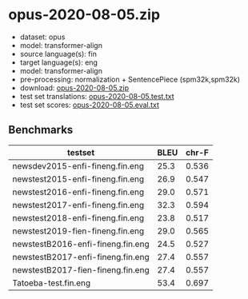# opus-2020-08-05.zip

* dataset: opus
* model: transformer-align
* source language(s): fin
* target language(s): eng
* model: transformer-align
* pre-processing: normalization + SentencePiece (spm32k,spm32k)
* download: [opus-2020-08-05.zip](https://object.pouta.csc.fi/Tatoeba-MT-models/fin-eng/opus-2020-08-05.zip)
* test set translations: [opus-2020-08-05.test.txt](https://object.pouta.csc.fi/Tatoeba-MT-models/fin-eng/opus-2020-08-05.test.txt)
* test set scores: [opus-2020-08-05.eval.txt](https://object.pouta.csc.fi/Tatoeba-MT-models/fin-eng/opus-2020-08-05.eval.txt)

## Benchmarks

| testset               | BLEU  | chr-F |
|-----------------------|-------|-------|
| newsdev2015-enfi-fineng.fin.eng 	| 25.3 	| 0.536 |
| newstest2015-enfi-fineng.fin.eng 	| 26.9 	| 0.547 |
| newstest2016-enfi-fineng.fin.eng 	| 29.0 	| 0.571 |
| newstest2017-enfi-fineng.fin.eng 	| 32.3 	| 0.594 |
| newstest2018-enfi-fineng.fin.eng 	| 23.8 	| 0.517 |
| newstest2019-fien-fineng.fin.eng 	| 29.0 	| 0.565 |
| newstestB2016-enfi-fineng.fin.eng 	| 24.5 	| 0.527 |
| newstestB2017-enfi-fineng.fin.eng 	| 27.4 	| 0.557 |
| newstestB2017-fien-fineng.fin.eng 	| 27.4 	| 0.557 |
| Tatoeba-test.fin.eng 	| 53.4 	| 0.697 |

